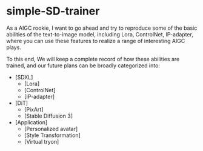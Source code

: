 # simple-SD-trainer
As a AIGC rookie, I want to go ahead and try to reproduce some of the basic abilities of the text-to-image model, including Lora, ControlNet, IP-adapter, where you can use these features to realize a range of interesting AIGC plays.

To this end, We will keep a complete record of how these abilities are trained, and our future plans can be broadly categorized into:

- [SDXL]
  - [Lora]
  - [ControlNet]
  - [IP-adapter]
- [DiT]
  - [PixArt]
  - [Stable Diffusion 3]
- [Application]
  - [Personalized avatar]
  - [Style Transformation]
  - [Virtual tryon]


